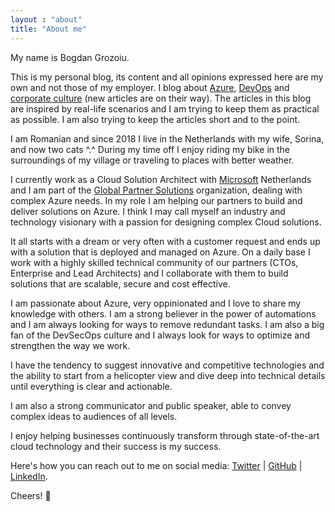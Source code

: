 ```yaml
---
layout : "about"
title: "About me"
---
```


My name is Bogdan Grozoiu. 

This is my personal blog, its content and all opinions expressed here are my own and not those of my employer.
I blog about [Azure](/azure/), [DevOps](/devsecops/) and [corporate culture](/corplife/) (new articles are on their way). 
The articles in this blog are inspired by real-life scenarios and I am trying to keep them as practical as possible. I am also trying to keep the articles short and to the point.

I am Romanian and since 2018 I live in the Netherlands with my wife, Sorina, and now two cats ^.^
During my time off I enjoy riding my bike in the surroundings of my village or traveling to places with better weather.

I currently work as a Cloud Solution Architect with [Microsoft](https://careers.microsoft.com) Netherlands and I am part of the [Global Partner Solutions](https://partner.microsoft.com) organization, dealing with complex Azure needs.
In my role I am helping our partners to build and deliver solutions on Azure. I think I may call myself an industry and technology visionary with a passion for designing complex Cloud solutions.

It all starts with a dream or very often with a customer request and ends up with a solution that is deployed and managed on Azure.
On a daily base I work with a highly skilled technical community of our partners (CTOs, Enterprise and Lead Architects) and I collaborate with them to build solutions that are scalable, secure and cost effective.

I am passionate about Azure, very oppinionated and I love to share my knowledge with others. I am a strong believer in the power of automations and I am always looking for ways to remove redundant tasks. I am also a big fan of the DevSecOps culture and I always look for ways to optimize and strengthen the way we work.

I have the tendency to suggest innovative and competitive technologies and the ability to start from a helicopter view and dive deep into technical details until everything is clear and actionable.

I am also a strong communicator and public speaker, able to convey complex ideas to audiences of all levels.

I enjoy helping businesses continuously transform through state-of-the-art cloud technology and their success is my success.

Here's how you can reach out to me on social media: [Twitter](https://twitter.com/bogdangr) | [GitHub](https://github.com/bogdan-grozoiu) | [LinkedIn](https://linkedin.com/in/bogdan-grozoiu).

Cheers! 👋